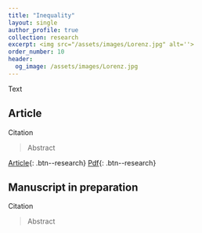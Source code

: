 ```yaml
---
title: "Inequality"
layout: single
author_profile: true
collection: research
excerpt: <img src="/assets/images/Lorenz.jpg" alt=''>
order_number: 10
header: 
  og_image: /assets/images/Lorenz.jpg
---
```


Text

## Article

Citation

> Abstract

[Article](https://doi.org/xxxxx){: .btn--research} [Pdf](/files/pdf/research/xxx.pdf){: .btn--research}

## Manuscript in preparation

Citation

> Abstract
